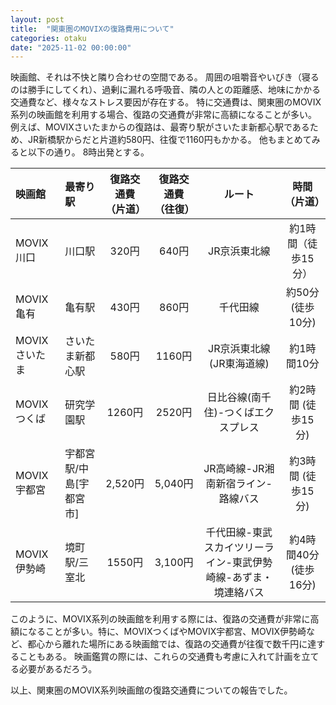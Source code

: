 ```yaml
---
layout: post
title:  "関東圏のMOVIXの復路費用について"
categories: otaku
date: "2025-11-02 00:00:00"
---
```


映画館、それは不快と隣り合わせの空間である。
周囲の咀嚼音やいびき（寝るのは勝手にしてくれ）、過剰に漏れる呼吸音、隣の人との距離感、地味にかかる交通費など、様々なストレス要因が存在する。
特に交通費は、関東圏のMOVIX系列の映画館を利用する場合、復路の交通費が非常に高額になることが多い。
例えば、MOVIXさいたまからの復路は、最寄り駅がさいたま新都心駅であるため、JR新橋駅からだと片道約580円、往復で1160円もかかる。
他もまとめてみると以下の通り。
8時出発とする。

| 映画館 | 最寄り駅 | 復路交通費（片道） | 復路交通費（往復） | ルート | 時間（片道） |
| :--- | :--- | :---: | :---: | :---: | :---: |
| MOVIX川口 | 川口駅 | 320円 | 640円 | JR京浜東北線 | 約1時間（徒歩15分） |
| MOVIX亀有 | 亀有駅 | 430円 | 860円 | 千代田線 | 約50分 (徒歩10分) |
| MOVIXさいたま | さいたま新都心駅 | 580円 | 1160円 | JR京浜東北線(JR東海道線) | 約1時間10分 |
| MOVIXつくば | 研究学園駅 | 1260円 | 2520円 | 日比谷線(南千住)-つくばエクスプレス | 約2時間 (徒歩15分) |
| MOVIX宇都宮 | 宇都宮駅/中島[宇都宮市] | 2,520円 | 5,040円 | JR高崎線-JR湘南新宿ライン-路線バス | 約3時間 (徒歩15分) |
| MOVIX伊勢崎 | 境町駅/三室北 | 1550円 | 3,100円 | 千代田線-東武スカイツリーライン-東武伊勢崎線-あずま・境連絡バス | 約4時間40分 (徒歩16分) |

このように、MOVIX系列の映画館を利用する際には、復路の交通費が非常に高額になることが多い。特に、MOVIXつくばやMOVIX宇都宮、MOVIX伊勢崎など、都心から離れた場所にある映画館では、復路の交通費が往復で数千円に達することもある。
映画鑑賞の際には、これらの交通費も考慮に入れて計画を立てる必要があるだろう。

以上、関東圏のMOVIX系列映画館の復路交通費についての報告でした。

